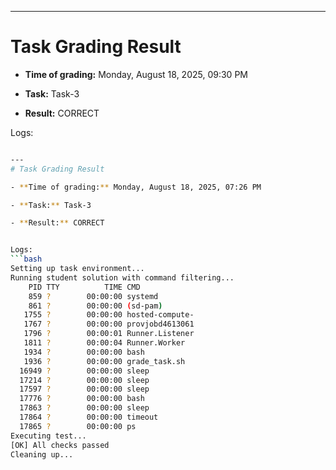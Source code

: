 
---
# Task Grading Result

- **Time of grading:** Monday, August 18, 2025, 09:30 PM

- **Task:** Task-3

- **Result:** CORRECT


Logs:
```bash

---
# Task Grading Result

- **Time of grading:** Monday, August 18, 2025, 07:26 PM

- **Task:** Task-3

- **Result:** CORRECT


Logs:
```bash
Setting up task environment...
Running student solution with command filtering...
    PID TTY          TIME CMD
    859 ?        00:00:00 systemd
    861 ?        00:00:00 (sd-pam)
   1755 ?        00:00:00 hosted-compute-
   1767 ?        00:00:00 provjobd4613061
   1796 ?        00:00:01 Runner.Listener
   1811 ?        00:00:04 Runner.Worker
   1934 ?        00:00:00 bash
   1936 ?        00:00:00 grade_task.sh
  16949 ?        00:00:00 sleep
  17214 ?        00:00:00 sleep
  17597 ?        00:00:00 sleep
  17776 ?        00:00:00 bash
  17863 ?        00:00:00 sleep
  17864 ?        00:00:00 timeout
  17865 ?        00:00:00 ps
Executing test...
[OK] All checks passed
Cleaning up...
```
```
